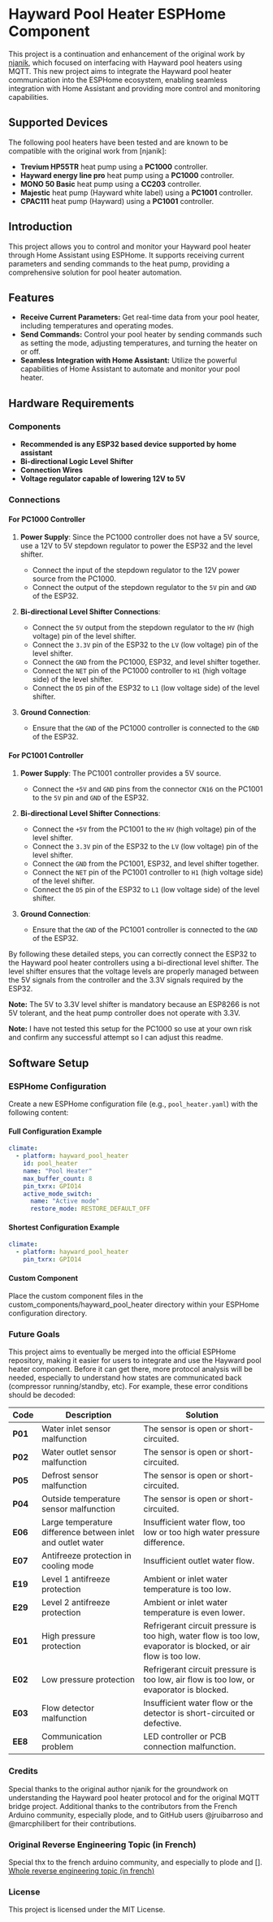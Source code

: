 # Hayward Pool Heater ESPHome Component

This project is a continuation and enhancement of the original work by [njanik](https://github.com/njanik/hayward-pool-heater-mqtt), which focused on interfacing with Hayward pool heaters using MQTT. This new project aims to integrate the Hayward pool heater communication into the ESPHome ecosystem, enabling seamless integration with Home Assistant and providing more control and monitoring capabilities.

## Supported Devices

The following pool heaters have been tested and are known to be compatible with the original work from [njanik]:
- **Trevium HP55TR** heat pump using a **PC1000** controller.
- **Hayward energy line pro** heat pump using a **PC1000** controller.
- **MONO 50 Basic** heat pump using a **CC203** controller.
- **Majestic** heat pump (Hayward white label) using a **PC1001** controller.
- **CPAC111** heat pump (Hayward) using a **PC1001** controller.

## Introduction

This project allows you to control and monitor your Hayward pool heater through Home Assistant using ESPHome. It supports receiving current parameters and sending commands to the heat pump, providing a comprehensive solution for pool heater automation. 


## Features

- **Receive Current Parameters:** Get real-time data from your pool heater, including temperatures and operating modes.
- **Send Commands:** Control your pool heater by sending commands such as setting the mode, adjusting temperatures, and turning the heater on or off.
- **Seamless Integration with Home Assistant:** Utilize the powerful capabilities of Home Assistant to automate and monitor your pool heater.

## Hardware Requirements

### Components

- **Recommended is any ESP32 based device supported by home assistant**
- **Bi-directional Logic Level Shifter**
- **Connection Wires**
- **Voltage regulator capable of lowering 12V to 5V**

### Connections

#### For PC1000 Controller

1. **Power Supply**: Since the PC1000 controller does not have a 5V source, use a 12V to 5V stepdown regulator to power the ESP32 and the level shifter.
   - Connect the input of the stepdown regulator to the 12V power source from the PC1000.
   - Connect the output of the stepdown regulator to the `5V` pin and `GND` of the ESP32.

2. **Bi-directional Level Shifter Connections**:
   - Connect the `5V` output from the stepdown regulator to the `HV` (high voltage) pin of the level shifter.
   - Connect the `3.3V` pin of the ESP32 to the `LV` (low voltage) pin of the level shifter.
   - Connect the `GND` from the PC1000, ESP32, and level shifter together.
   - Connect the `NET` pin of the PC1000 controller to `H1` (high voltage side) of the level shifter.
   - Connect the `D5` pin of the ESP32 to `L1` (low voltage side) of the level shifter.

3. **Ground Connection**:
   - Ensure that the `GND` of the PC1000 controller is connected to the `GND` of the ESP32.

#### For PC1001 Controller

1. **Power Supply**: The PC1001 controller provides a 5V source.
   - Connect the `+5V` and `GND` pins from the connector `CN16` on the PC1001 to the `5V` pin and `GND` of the ESP32.

2. **Bi-directional Level Shifter Connections**:
   - Connect the `+5V` from the PC1001 to the `HV` (high voltage) pin of the level shifter.
   - Connect the `3.3V` pin of the ESP32 to the `LV` (low voltage) pin of the level shifter.
   - Connect the `GND` from the PC1001, ESP32, and level shifter together.
   - Connect the `NET` pin of the PC1001 controller to `H1` (high voltage side) of the level shifter.
   - Connect the `D5` pin of the ESP32 to `L1` (low voltage side) of the level shifter.

3. **Ground Connection**:
   - Ensure that the `GND` of the PC1001 controller is connected to the `GND` of the ESP32.

By following these detailed steps, you can correctly connect the ESP32 to the Hayward pool heater controllers using a bi-directional level shifter. The level shifter ensures that the voltage levels are properly managed between the 5V signals from the controller and the 3.3V signals required by the ESP32.

**Note:** The 5V to 3.3V level shifter is mandatory because an ESP8266 is not 5V tolerant, and the heat pump controller does not operate with 3.3V.

**Note:** I have not tested this setup for the PC1000 so use at your own risk and confirm any successful attempt so I can adjust this readme.

## Software Setup

### ESPHome Configuration

Create a new ESPHome configuration file (e.g., `pool_heater.yaml`) with the following content:

#### Full Configuration Example

```yaml
climate:
  - platform: hayward_pool_heater
    id: pool_heater
    name: "Pool Heater"
    max_buffer_count: 8
    pin_txrx: GPIO14
    active_mode_switch:
      name: "Active mode"
      restore_mode: RESTORE_DEFAULT_OFF
```

#### Shortest Configuration Example
```yaml
climate:
  - platform: hayward_pool_heater
    pin_txrx: GPIO14
```
#### Custom Component
Place the custom component files in the custom_components/hayward_pool_heater directory within your ESPHome configuration directory.


### Future Goals
This project aims to eventually be merged into the official ESPHome repository, making it easier for users to integrate and use the Hayward pool heater component. Before it can get there, more protocol analysis will be needed, especially to understand how states are communicated back (compressor running/standby, etc). For example, these error conditions should be decoded:

| Code  | Description                                                                                                 | Solution                                                                                                                                                    |
|-------|-------------------------------------------------------------------------------------------------------------|-------------------------------------------------------------------------------------------------------------------------------------------------------------|
| **P01** | Water inlet sensor malfunction | The sensor is open or short-circuited. | Check or replace the sensor. |
| **P02** | Water outlet sensor malfunction | The sensor is open or short-circuited. | Check or replace the sensor. |
| **P05** | Defrost sensor malfunction | The sensor is open or short-circuited. | Check or replace the sensor. |
| **P04** | Outside temperature sensor malfunction | The sensor is open or short-circuited. | Check or replace the sensor. |
| **E06** | Large temperature difference between inlet and outlet water | Insufficient water flow, too low or too high water pressure difference. | Check the water flow or system obstruction. |
| **E07** | Antifreeze protection in cooling mode | Insufficient outlet water flow. | Check the water flow or outlet water temperature sensor. |
| **E19** | Level 1 antifreeze protection | Ambient or inlet water temperature is too low. | |
| **E29** | Level 2 antifreeze protection | Ambient or inlet water temperature is even lower. | |
| **E01** | High pressure protection | Refrigerant circuit pressure is too high, water flow is too low, evaporator is blocked, or air flow is too low. | - Check the high pressure switch and refrigerant circuit pressure. <br> - Check the water or air flow. <br> - Ensure the flow controller is working properly. <br> - Check the inlet/outlet water valves. <br> - Check the bypass setting. |
| **E02** | Low pressure protection | Refrigerant circuit pressure is too low, air flow is too low, or evaporator is blocked. | - Check the low pressure switch and refrigerant circuit pressure for leaks. <br> - Clean the evaporator surface. <br> - Check the fan speed. <br> - Ensure air can circulate freely through the evaporator. |
| **E03** | Flow detector malfunction | Insufficient water flow or the detector is short-circuited or defective. | - Check the water flow. <br> - Check the filtration pump and flow detector for faults. |
| **EE8** | Communication problem | LED controller or PCB connection malfunction. | Check the cable connections. |


### Credits
Special thanks to the original author njanik for the groundwork on understanding the Hayward pool heater protocol and for the original MQTT bridge project. Additional thanks to the contributors from the French Arduino community, especially plode, and to GitHub users @jruibarroso and @marcphilibert for their contributions.

### Original Reverse Engineering Topic (in French)
Special thx to the french arduino community, and especially to plode and [].
[Whole reverse engineering topic (in french)](https://forum.arduino.cc/index.php?topic=258722.0)

### License
This project is licensed under the MIT License.
